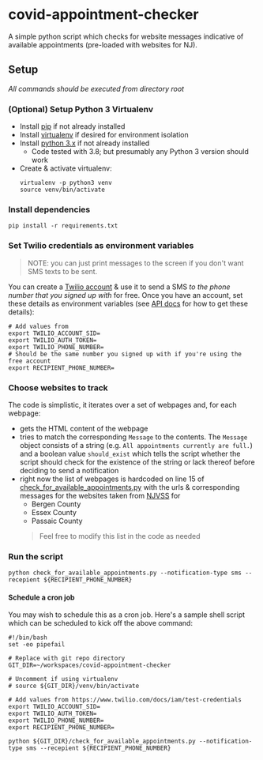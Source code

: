 # covid-appointment-checker
A simple python script which checks for website messages
indicative of available appointments (pre-loaded with websites 
for NJ).

## Setup

_All commands should be executed from directory root_

### (Optional) Setup Python 3 Virtualenv

- Install [pip](https://pip.pypa.io/en/stable/) if not already installed
- Install [virtualenv](https://virtualenv.pypa.io/en/latest/) if desired for environment isolation
- Install [python 3.x](https://www.python.org/downloads/) if not already installed
  * Code tested with 3.8; but presumably any Python 3 version should work
- Create & activate virtualenv:
  ```
  virtualenv -p python3 venv
  source venv/bin/activate
  ```

### Install dependencies

```
pip install -r requirements.txt
```

### Set Twilio credentials as environment variables

> NOTE: you can just print messages to the screen if you don't want SMS texts to be sent.

You can create a [Twilio account](https://www.twilio.com/try-twilio) & use it
to send a SMS _to the phone number that you signed up with_ for free. Once you have 
an account, set these details as environment variables (see 
[API docs](https://www.twilio.com/docs/iam/test-credentials) for how to get these 
details):

```
# Add values from 
export TWILIO_ACCOUNT_SID=
export TWILIO_AUTH_TOKEN=
export TWILIO_PHONE_NUMBER=
# Should be the same number you signed up with if you're using the free account
export RECIPIENT_PHONE_NUMBER=
```   

### Choose websites to track 
The code is simplistic, it iterates over a set of webpages and, for each webpage:
 - gets the HTML content of the webpage
 - tries to match the corresponding `Message` to the contents. The `Message`
   object consists of a string (e.g. `All appointments currently are full.`) and
   a boolean value `should_exist` which tells the script whether the script should
   check for the existence of the string or lack thereof before deciding to 
   send a notification
 - right now the list of webpages is hardcoded on line 15 of 
   [check_for_available_appointments.py](check_for_available_appointments.py) 
   with the urls & corresponding messages for the websites taken from
   [NJVSS](https://covid19.nj.gov/pages/covid-19-vaccine-locations-for-eligible-recipients)
   for
     * Bergen County
     * Essex County
     * Passaic County
   > Feel free to modify this list in the code as needed 

### Run the script

```
python check_for_available_appointments.py --notification-type sms --recepient ${RECIPIENT_PHONE_NUMBER}
```

#### Schedule a cron job

You may wish to schedule this as a cron job. Here's a sample shell script which can be scheduled to
kick off the above command:

```
#!/bin/bash
set -eo pipefail

# Replace with git repo directory
GIT_DIR=~/workspaces/covid-appointment-checker

# Uncomment if using virtualenv
# source ${GIT_DIR}/venv/bin/activate

# Add values from https://www.twilio.com/docs/iam/test-credentials
export TWILIO_ACCOUNT_SID=
export TWILIO_AUTH_TOKEN=
export TWILIO_PHONE_NUMBER=
export RECIPIENT_PHONE_NUMBER=

python ${GIT_DIR}/check_for_available_appointments.py --notification-type sms --recepient ${RECIPIENT_PHONE_NUMBER}
```
